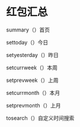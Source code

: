 # 红包汇总

summary（）首页

settoday（）今日

setyesterday（）昨日

setcurrweek（）本周

setprevweek（）上周

setcurrmonth（）本月

setprevmonth（）上月

tosearch（）自定义时间搜索